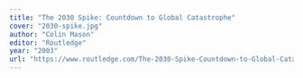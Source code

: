 ```yaml
---
title: "The 2030 Spike: Countdown to Global Catastrophe"
cover: "2030-spike.jpg"
author: "Colin Mason"
editor: "Routledge"
year: "2003"
url: "https://www.routledge.com/The-2030-Spike-Countdown-to-Global-Catastrophe-1st-Edition/Mason/p/book/9781138384095"
---
```

